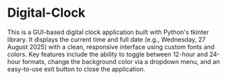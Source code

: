 # Digital-Clock
This is a GUI-based digital clock application built with Python's tkinter library. It displays the current time and full date (e.g., Wednesday, 27 August 2025) with a clean, responsive interface using custom fonts and colors. Key features include the ability to toggle between 12-hour and 24-hour formats, change the background color via a dropdown menu, and an easy-to-use exit button to close the application.
